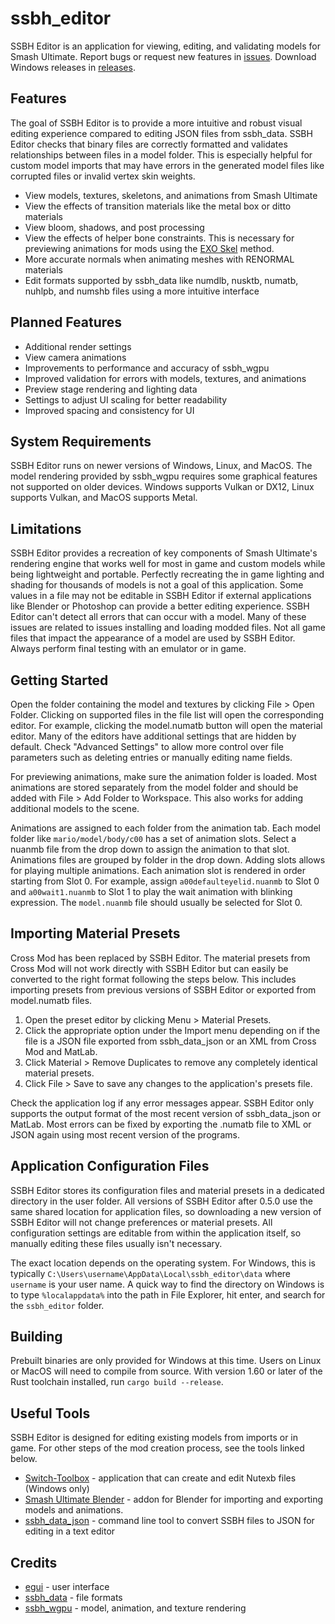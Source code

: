 # ssbh_editor
SSBH Editor is an application for viewing, editing, and validating models for Smash Ultimate. Report bugs or request new features in [issues](https://github.com/ScanMountGoat/ssbh_editor/issues). Download Windows releases in [releases](https://github.com/ScanMountGoat/ssbh_editor/releases).

## Features
The goal of SSBH Editor is to provide a more intuitive and robust visual editing experience compared to editing JSON files from ssbh_data. 
SSBH Editor checks that binary files are correctly formatted and validates relationships between files in a model folder. This is especially 
helpful for custom model imports that may have errors in the generated model files like corrupted files or invalid vertex skin weights.

- View models, textures, skeletons, and animations from Smash Ultimate
- View the effects of transition materials like the metal box or ditto materials
- View bloom, shadows, and post processing
- View the effects of helper bone constraints. This is necessary for previewing animations for mods using the [EXO Skel](https://github.com/ssbucarlos/smash-ultimate-blender) method.
- More accurate normals when animating meshes with RENORMAL materials
- Edit formats supported by ssbh_data like numdlb, nusktb, numatb, nuhlpb, and numshb files using a more intuitive interface

## Planned Features
- Additional render settings
- View camera animations
- Improvements to performance and accuracy of ssbh_wgpu
- Improved validation for errors with models, textures, and animations
- Preview stage rendering and lighting data
- Settings to adjust UI scaling for better readability
- Improved spacing and consistency for UI

## System Requirements
SSBH Editor runs on newer versions of Windows, Linux, and MacOS. The model rendering provided by ssbh_wgpu requires some graphical features not supported on older devices. Windows supports Vulkan or DX12, Linux supports Vulkan, and MacOS supports Metal.

## Limitations
SSBH Editor provides a recreation of key components of Smash Ultimate's rendering engine that works well for most in game and custom models while being lightweight and portable. Perfectly recreating the in game lighting and shading for thousands of models is not a goal of this application. Some values in a file may not be editable in SSBH Editor if external applications like Blender or Photoshop can provide a better editing experience. SSBH Editor can't detect all errors that can occur with a model. Many of these issues are related to issues installing and loading modded files. Not all game files that impact the appearance of a model are used by SSBH Editor. Always perform final testing with an emulator or in game.

## Getting Started
Open the folder containing the model and textures by clicking File > Open Folder. Clicking on supported files in the file list will open the corresponding editor. For example, clicking the model.numatb button will open the material editor. Many of the editors have additional settings that are hidden by default. Check "Advanced Settings" to allow more control over file parameters such as deleting entries or manually editing name fields.

For previewing animations, make sure the animation folder is loaded. Most animations are stored separately from the model folder and should be added with File > Add Folder to Workspace. This also works for adding additional models to the scene. 

Animations are assigned to each folder from the animation tab. Each model folder like `mario/model/body/c00` has a set of animation slots. Select a nuanmb file from the drop down to assign the animation to that slot. Animations files are grouped by folder in the drop down. Adding slots allows for playing multiple animations. Each animation slot is rendered in order starting from Slot 0. For example, assign `a00defaulteyelid.nuanmb` to Slot 0 and `a00wait1.nuanmb` to Slot 1 to play the wait animation with blinking expression. The `model.nuanmb` file should usually be selected for Slot 0.

## Importing Material Presets
Cross Mod has been replaced by SSBH Editor. The material presets from Cross Mod will not work directly with SSBH Editor but can easily be converted to the right format following the steps below. 
This includes importing presets from previous versions of SSBH Editor or exported from model.numatb files.
1. Open the preset editor by clicking Menu > Material Presets.
2. Click the appropriate option under the Import menu depending on if the file is a JSON file exported from ssbh_data_json or an XML from Cross Mod and MatLab.
3. Click Material > Remove Duplicates to remove any completely identical material presets.
4. Click File > Save to save any changes to the application's presets file.

Check the application log if any error messages appear. SSBH Editor only supports the output format of the most recent version of ssbh_data_json or MatLab. 
Most errors can be fixed by exporting the .numatb file to XML or JSON again using most recent version of the programs.

## Application Configuration Files
SSBH Editor stores its configuration files and material presets in a dedicated directory in the user folder. All versions of SSBH Editor after 0.5.0 use the same shared location for application files, so downloading a new version of SSBH Editor will not change preferences or material presets. All configuration settings are editable from within the application itself, so manually editing these files usually isn't necessary.

The exact location depends on the operating system. For Windows, this is typically `C:\Users\username\AppData\Local\ssbh_editor\data` where `username` is your user name. A quick way to find the directory on Windows is to type `%localappdata%` into the path in File Explorer, hit enter, and search for the `ssbh_editor` folder.

## Building
Prebuilt binaries are only provided for Windows at this time. Users on Linux or MacOS will need to compile from source. With version 1.60 or later of the Rust toolchain installed, run `cargo build --release`.

## Useful Tools
SSBH Editor is designed for editing existing models from imports or in game. For other steps of the mod creation process, see the tools linked below.
- [Switch-Toolbox](https://github.com/KillzXGaming/Switch-Toolbox) - application that can create and edit Nutexb files (Windows only)
- [Smash Ultimate Blender](https://github.com/ssbucarlos/smash-ultimate-blender) - addon for Blender for importing and exporting models and animations.
- [ssbh_data_json](https://github.com/ultimate-research/ssbh_lib) - command line tool to convert SSBH files to JSON for editing in a text editor

## Credits
- [egui](https://github.com/emilk/egui) - user interface
- [ssbh_data](https://github.com/ultimate-research/ssbh_lib) - file formats
- [ssbh_wgpu](https://github.com/ScanMountGoat/ssbh_wgpu) - model, animation, and texture rendering

